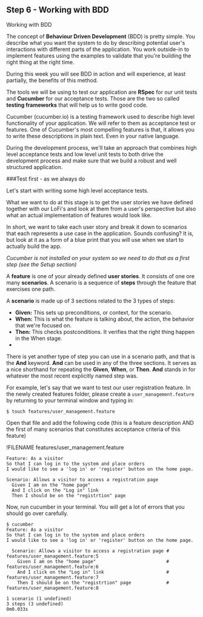 ## Step 6 - Working with BDD

Working with BDD

The concept of **Behaviour Driven Development** (BDD) is pretty simple. You describe what you want the system to do by describing potential user's interactions with different parts of the application. You work outside-in to implement features using the examples to validate that you're building the right thing at the right time. 

During this week you will see BDD in action and will experience, at least partially, the benefits of this method.

The tools we will be using to test our application are **RSpec** for our unit tests and **Cucumber** for our acceptance tests. Those are the two so called **testing frameworks** that will help us to write good code. 

Cucumber (cucumber.io) is a testing framework used to describe high level functionality of your application. We will refer to them as acceptance test or features. One of Cucumber's most compelling features is that, it allows you to write these descriptions in plain text. Even in your native language.

During the development process, we'll take an approach that combines high level acceptance tests and low level unit tests to both drive the development process and make sure that we build a robust and well structured application.

###Test first - as we always do

Let's start with writing some high level acceptance tests.

What we want to do at this stage is to get the user stories we have defined together with our LoFi's and look at them from a user's perspective but also what an actual implementation of features would look like. 

In short, we want to take each user story and break it down to scenarios that each represents a use case in the application. Sounds confusing? It is, but look at it as a form of a blue print that you will use when we start to actually build the app.

*Cucumber is not installed on your system so we need to do that as a first step (see the Setup section)* 

A **feature** is one of your already defined **user stories**. It consists of one ore many  **scenarios**. A scenario is a sequence of **steps** through the feature that exercises one path.

A **scenario** is made up of 3 sections related to the 3 types of steps:

* **Given:** This sets up preconditions, or context, for the scenario.
* **When:** This is what the feature is talking about, the action, the behavior that we're focused on.
* **Then:** This checks postconditions. It verifies that the right thing happen in the When stage.
* 
There is yet another type of step you can use in a scenario path, and that is the **And** keyword. **And** can be used in any of the three sections. It serves as a nice shorthand for repeating the **Given**, **When**, or **Then**. **And** stands in for whatever the most recent explicitly named step was.

For example, let's say that we want to test our user registration feature. In the newly created features folder, please create a `user_management.feature` by returning to your terminal window and typing in:

```shell
$ touch features/user_management.feature
```
Open that file and add the following code (this is a feature description AND the first of many scenarios that constitutes acceptance criteria of this feature) 

!FILENAME features/user_management.feature
```gherkin
Feature: As a visitor
So that I can log in to the system and place orders
I would like to see a 'log in' or 'register' button on the home page.

Scenario: Allows a visitor to access a registration page
  Given I am on the "home page"
  And I click on the "Log in" link
  Then I should be on the "registrtion" page
```

Now, run cucumber in your terminal. You will get a lot of errors that you should go over carefully. 

```shell
$ cucumber
Feature: As a visitor
So that I can log in to the system and place orders
I would like to see a 'log in' or 'register' button on the home page.

  Scenario: Allows a visitor to access a registration page # features/user_management.feature:5
    Given I am on the "home page"                          # features/user_management.feature:6
    And I click on the "Log in" link                       # features/user_management.feature:7
    Then I should be on the "registrtion" page             # features/user_management.feature:8

1 scenario (1 undefined)
3 steps (3 undefined)
0m0.033s
```





